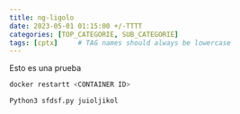 ```yaml
---
title: ng-ligolo
date: 2023-05-01 01:15:00 +/-TTTT
categories: [TOP_CATEGORIE, SUB_CATEGORIE]
tags: [cptx]     # TAG names should always be lowercase
---
```


Esto es una prueba

```bash
docker restartt <CONTAINER ID>
```

```python 
Python3 sfdsf.py juioljikol
```
